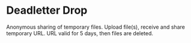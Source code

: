 # Deadletter Drop

Anonymous sharing of temporary files. 
Upload file(s), receive and share temporary URL.
URL valid for 5 days, then files are deleted.



